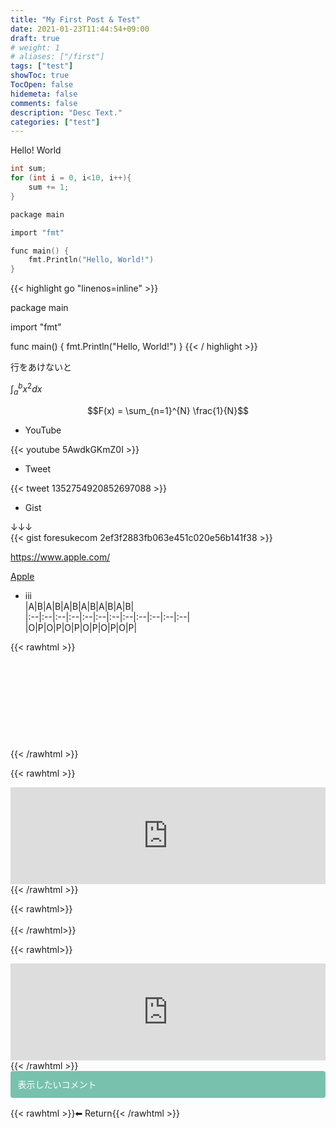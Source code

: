 ```yaml
---
title: "My First Post & Test"
date: 2021-01-23T11:44:54+09:00
draft: true
# weight: 1
# aliases: ["/first"]
tags: ["test"]
showToc: true
TocOpen: false
hidemeta: false
comments: false
description: "Desc Text."
categories: ["test"]
---
```


Hello! World

```C
int sum;
for (int i = 0, i<10, i++){
    sum += 1;
}

package main

import "fmt"

func main() {
	fmt.Println("Hello, World!")
}
```

{{< highlight go "linenos=inline" >}}

package main

import "fmt"

func main() {
	fmt.Println("Hello, World!")
}
{{< / highlight >}}


行をあけないと 

$\int_{a}^{b} x^2 dx$

$$F(x) = \sum_{n=1}^{N} \frac{1}{N}$$

- YouTube     

{{< youtube 5AwdkGKmZ0I >}}  

- Tweet  

{{< tweet 1352754920852697088 >}}  

- Gist  

<script src="https://gist.github.com/foresukecom/2ef3f2883fb063e451c020e56b141f38.js"></script>  
↓↓↓  
{{< gist foresukecom 2ef3f2883fb063e451c020e56b141f38 >}}  

https://www.apple.com/

[Apple](https://www.apple.com/)  

- iii  
|A|B|A|B|A|B|A|B|A|B|A|B|  
|:--|:--|:--|:--|:--|:--|:--|:--|:--|:--|:--|:--|  
|O|P|O|P|O|P|O|P|O|P|O|P|

{{< rawhtml >}}
<div class="iframely-embed"><div class="iframely-responsive" style="height: 140px; padding-bottom: 0;"><a href="https://www.apple.com/" data-iframely-url="//cdn.iframe.ly/oAScZk?iframe=card-small"></a></div></div><script async src="//cdn.iframe.ly/embed.js" charset="utf-8"></script>
</iframe>{{< /rawhtml >}}

{{< rawhtml >}}
<iframe class="hatenablogcard" style="width:100%;height:155px;max-width:680px;" title="" src="https://hatenablog-parts.com/embed?url=http://apple.com" width="300" height="150" frameborder="0" scrolling="no"></iframe></iframe>
{{< /rawhtml >}}

{{< rawhtml>}}
<br><br>
{{< /rawhtml>}}

{{< rawhtml>}}
<iframe class="hatenablogcard" style="width:100%;height:155px;max-width:680px;"  title="" src="https://hatenablog-parts.com/embed?url=https://hattomo.github.io/posts/210127-howtousehugo/" width="300" height="150" frameborder="0" scrolling="no"></iframe>  
{{< /rawhtml >}}
<br>

<div style="padding: 0.75em; margin-bottom: 1rem; color: #fff; background-color: #78c2ad; border: 1px solid transparent; border-radius: 0.25rem;">
  表示したいコメント
</div>

{{< rawhtml >}}<a href="#" style="text-decoration:none" onclick="history.back(); return false;">⬅  Return</a>{{< /rawhtml >}}
